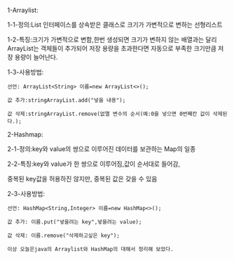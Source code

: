 1-Arraylist:

  1-1-정의:List 인터페이스를 상속받은 클래스로 크기가 가변적으로 변하는 선형리스트
  
  1-2-특징:크기가 가변적으로 변함,한번 생성되면 크기가 변하지 않는 배열과는 달리 ArrayList는
  객체들이 추가되어 저장 용량을 초과한다면 자동으로 부족한 크기만큼 저장 용량이 늘어난다.
  
  1-3-사용방법:
  
    선언: ArrayList<String> 이름=new ArrayList<>();
    
    값 추가:stringArrayList.add("넣을 내용");
    
    값 삭제:stringArrayList.remove(없앨 변수의 순서(예:0을 넣으면 0번째칸 값이 삭제된다.);
    
2-Hashmap:

  2-1-정의:key와 value의 쌍으로 이루어진 데이터를 보관하는 Map의 일종
  
  2-2-특징:key와 value가 한 쌍으로 이루어짐,값이 순서대로 들어감,
  
  중복된 key값을 허용하진 않지만, 중복된 값은 갖을 수 있음
  
  2-3-사용방법:
  
    선언: HashMap<String,Integer> 이름=new HashMap<>();
  
    값 추가: 이름.put("넣을려는 key",넣을려는 value);
    
    값 삭제: 이름.remove("삭제하고싶은 key");
    
    이상 오늘은java의 Arraylist와 HashMap의 대해서 정리해 보았다.
